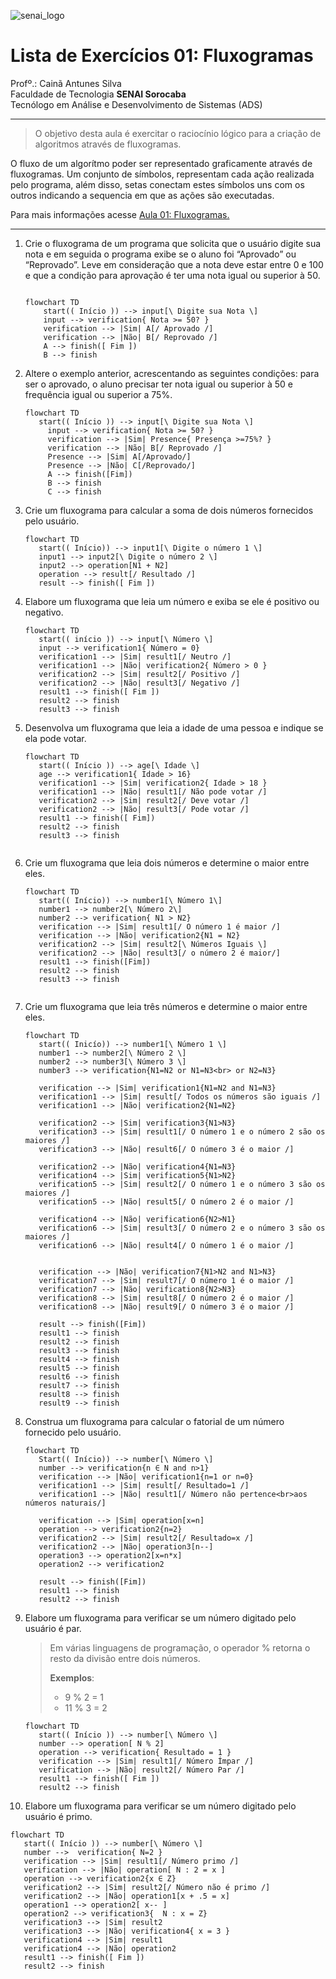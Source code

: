 ![senai_logo](https://transparencia.sp.senai.br/Content/img/logo-senai.png)

# Lista de Exercícios 01: Fluxogramas

Profº.: Cainã Antunes Silva  
Faculdade de Tecnologia **SENAI Sorocaba**  
Tecnólogo em Análise e Desenvolvimento de Sistemas (ADS)
___


> O objetivo desta aula é exercitar o raciocínio lógico para a criação de algoritmos através de fluxogramas.  

O fluxo de um algorítmo poder ser representado graficamente através de fluxogramas. Um conjunto de símbolos, representam cada ação realizada pelo programa, além disso, setas conectam estes símbolos uns com os outros indicando a sequencia em que as ações são executadas.

Para mais informações acesse [Aula 01: Fluxogramas.](https://www.notion.so/cainaantunes/Aula-01-Fluxogramas-188bde521b3b80de90f7dbd9407af71e)

***

1. Crie o fluxograma de um programa que solicita que o usuário digite sua nota e em seguida o programa exibe se o aluno foi “Aprovado” ou “Reprovado”. Leve em consideração que a nota deve estar entre 0 e 100 e que a condição para aprovação é ter uma nota igual ou superior à 50.
   
    ```mermaid
   
    flowchart TD
        start(( Início )) --> input[\ Digite sua Nota \]
        input --> verification{ Nota >= 50? }
        verification --> |Sim| A[/ Aprovado /]
        verification --> |Não| B[/ Reprovado /]
        A --> finish([ Fim ])
        B --> finish
    ```
   
2. Altere o exemplo anterior, acrescentando as seguintes condições: para ser o aprovado, o aluno precisar ter nota igual ou superior à 50 e frequência igual ou superior a 75%.
   
   ```mermaid
   flowchart TD
      start(( Início )) --> input[\ Digite sua Nota \]
        input --> verification{ Nota >= 50? }
        verification --> |Sim| Presence{ Presença >=75%? }
        verification --> |Não| B[/ Reprovado /]
        Presence --> |Sim| A[/Aprovado/]
        Presence --> |Não| C[/Reprovado/]
        A --> finish([Fim])
        B --> finish
        C --> finish
   ```
   
3. Crie um fluxograma para calcular a soma de dois números fornecidos pelo usuário.
   
   ```mermaid
   flowchart TD
      start(( Início)) --> input1[\ Digite o número 1 \]
      input1 --> input2[\ Digite o número 2 \]
      input2 --> operation[N1 + N2]
      operation --> result[/ Resultado /]
      result --> finish([ Fim ])
   ```
   
4. Elabore um fluxograma que leia um número e exiba se ele é positivo ou negativo.
   
   ```mermaid
   flowchart TD
      start(( início )) --> input[\ Número \]
      input --> verification1{ Número = 0}
      verification1 --> |Sim| result1[/ Neutro /]
      verification1 --> |Não| verification2{ Número > 0 }
      verification2 --> |Sim| result2[/ Positivo /]
      verification2 --> |Não| result3[/ Negativo /]
      result1 --> finish([ Fim ])
      result2 --> finish
      result3 --> finish

   ```
   
5. Desenvolva um fluxograma que leia a idade de uma pessoa e indique se ela pode votar.
   
   ```mermaid
   flowchart TD
      start(( Início )) --> age[\ Idade \]
      age --> verification1{ Idade > 16}
      verification1 --> |Sim| verification2{ Idade > 18 } 
      verification1 --> |Não| result1[/ Não pode votar /]
      verification2 --> |Sim| result2[/ Deve votar /]
      verification2 --> |Não| result3[/ Pode votar /]
      result1 --> finish([ Fim])
      result2 --> finish
      result3 --> finish
      
   ```
   
6. Crie um fluxograma que leia dois números e determine o maior entre eles.
   
   ```mermaid
   flowchart TD
      start(( Início)) --> number1[\ Número 1\]
      number1 --> number2[\ Número 2\]
      number2 --> verification{ N1 > N2}
      verification --> |Sim| result1[/ O número 1 é maior /]
      verification --> |Não| verification2{N1 = N2}
      verification2 --> |Sim| result2[\ Números Iguais \]
      verification2 --> |Não| result3[/ o número 2 é maior/]
      result1 --> finish([Fim])
      result2 --> finish
      result3 --> finish

   
   ```
   
7. Crie um fluxograma que leia três números e determine o maior entre eles.
   
   ```mermaid
   flowchart TD
      start(( Inicío)) --> number1[\ Número 1 \]
      number1 --> number2[\ Número 2 \]
      number2 --> number3[\ Número 3 \]
      number3 --> verification{N1=N2 or N1=N3<br> or N2=N3}

      verification --> |Sim| verification1{N1=N2 and N1=N3}
      verification1 --> |Sim| result[/ Todos os números são iguais /]
      verification1 --> |Não| verification2{N1=N2}
      
      verification2 --> |Sim| verification3{N1>N3}
      verification3 --> |Sim| result1[/ O número 1 e o número 2 são os maiores /]
      verification3 --> |Não| result6[/ O número 3 é o maior /]

      verification2 --> |Não| verification4{N1=N3}      
      verification4 --> |Sim| verification5{N1>N2}
      verification5 --> |Sim| result2[/ O número 1 e o número 3 são os maiores /]
      verification5 --> |Não| result5[/ O número 2 é o maior /]

      verification4 --> |Não| verification6{N2>N1}
      verification6 --> |Sim| result3[/ O número 2 e o número 3 são os maiores /]
      verification6 --> |Não| result4[/ O número 1 é o maior /]
      
   
      verification --> |Não| verification7{N1>N2 and N1>N3}
      verification7 --> |Sim| result7[/ O número 1 é o maior /]
      verification7 --> |Não| verification8{N2>N3}
      verification8 --> |Sim| result8[/ O número 2 é o maior /]
      verification8 --> |Não| result9[/ O número 3 é o maior /]
      
      result --> finish([Fim])
      result1 --> finish
      result2 --> finish
      result3 --> finish
      result4 --> finish
      result5 --> finish
      result6 --> finish
      result7 --> finish
      result8 --> finish
      result9 --> finish
   ```
   
8. Construa um fluxograma para calcular o fatorial de um número fornecido pelo usuário.
   
   ```mermaid
   flowchart TD
      Start(( Início)) --> number[\ Número \]
      number --> verification{n ∈ N and n>1}
      verification --> |Não| verification1{n=1 or n=0}
      verification1 --> |Sim| result[/ Resultado=1 /]
      verification1 --> |Não| result1[/ Número não pertence<br>aos números naturais/]
      
      verification --> |Sim| operation[x=n]
      operation --> verification2{n=2}
      verification2 --> |Sim| result2[/ Resultado=x /]
      verification2 --> |Não| operation3[n--]
      operation3 --> operation2[x=n*x]
      operation2 --> verification2
      
      result --> finish([Fim])
      result1 --> finish
      result2 --> finish
   ```
   
9. Elabore um fluxograma para verificar se um número digitado pelo usuário é par.
   
   > Em várias linguagens de programação, o operador % retorna o resto da divisão entre dois números.    
   > 
   >**Exemplos**:  
   > - 9 % 2 = 1  
   > - 11 % 3 = 2
   
   ```mermaid
   flowchart TD
      start(( Início )) --> number[\ Número \]
      number --> operation[ N % 2]
      operation --> verification{ Resultado = 1 }
      verification --> |Sim| result1[/ Número Ímpar /]
      verification --> |Não| result2[/ Número Par /]
      result1 --> finish([ Fim ])
      result2 --> finish

   ```
   
10. Elabore um fluxograma para verificar se um número digitado pelo usuário é primo.
   
   ```mermaid
   flowchart TD
      start(( Início )) --> number[\ Número \]
      number -->  verification{ N=2 }
      verification --> |Sim| result1[/ Número primo /]
      verification --> |Não| operation[ N : 2 = x ]
      operation --> verification2{x ∈ Z}
      verification2 --> |Sim| result2[/ Número não é primo /]
      verification2 --> |Não| operation1[x + .5 = x]
      operation1 --> operation2[ x-- ]
      operation2 --> verification3{  N : x = Z}
      verification3 --> |Sim| result2
      verification3 --> |Não| verification4{ x = 3 }
      verification4 --> |Sim| result1
      verification4 --> |Não| operation2
      result1 --> finish([ Fim ])
      result2 --> finish
    
   
   ```